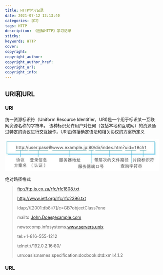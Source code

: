 ```yaml
---
title: HTTP学习记录
date: 2021-07-12 12:13:40
categories: 学习
tags: HTTP
description: 《图解HTTP》学习记录
sticky:
keywords: HTTP
cover:
copyright:
copyright_author:
copyright_author_href:
copyright_url:
copyright_info:
---
```


## URI和URL

### URI

统一资源标识符（Uniform Resource Identifier，URI)是一个用于标识某一互联网资源名称的字符串。 该种标识允许用户对任何（包括本地和互联网）的资源通过特定的协议进行交互操作。URI由包括确定语法和相关协议的方案所定义

<img src="HTTP学习记录/1.jpg" style="zoom: 50%;" />

绝对路径格式



> ftp://ftp.is.co.za/rfc/rfc1808.txt   
>
> http://www.ietf.org/rfc/rfc2396.txt    
>
> ldap://[2001:db8::7]/c=GB?objectClass?one    
>
> mailto:John.Doe@example.com    
>
> news:comp.infosystems.www.servers.unix    
>
> tel:+1-816-555-1212    
>
> telnet://192.0.2.16:80/    
>
> urn:oasis:names:specification:docbook:dtd:xml:4.1.2

### URL

